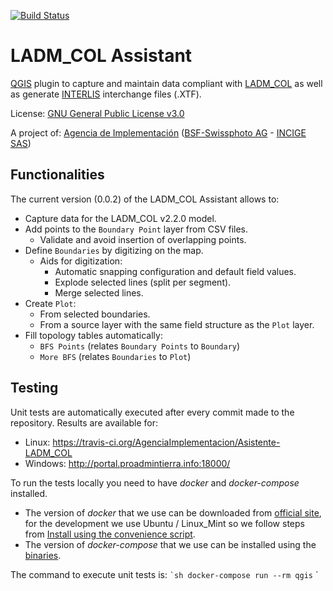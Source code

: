 [![Build Status](https://travis-ci.org/AgenciaImplementacion/Asistente-LADM_COL.svg?branch=master)](https://travis-ci.org/AgenciaImplementacion/Asistente-LADM_COL)

# LADM_COL Assistant
[QGIS](http://qgis.org) plugin to capture and maintain data compliant with [LADM_COL](https://github.com/AgenciaImplementacion/LADM_COL) as well as generate [INTERLIS](http://www.interlis.ch/index_e.htm) interchange files (.XTF).

License: [GNU General Public License v3.0](https://github.com/AgenciaImplementacion/Asistente-LADM_COL/blob/master/LICENSE)


A project of: [Agencia de Implementación](https://www.proadmintierra.info/) ([BSF-Swissphoto AG](http://bsf-swissphoto.com/) - [INCIGE SAS](http://www.incige.com/))


## Functionalities

The current version (0.0.2) of the LADM_COL Assistant allows to:

 - Capture data for the LADM_COL v2.2.0 model.
 - Add points to the `Boundary Point` layer from CSV files.
   - Validate and avoid insertion of overlapping points.
 - Define `Boundaries` by digitizing on the map.
   - Aids for digitization:
     - Automatic snapping configuration and default field values.
     - Explode selected lines (split per segment).
     - Merge selected lines.
 - Create `Plot`:
   - From selected boundaries.
   - From a source layer with the same field structure as the `Plot` layer.
 - Fill topology tables automatically:
   - `BFS Points` (relates `Boundary Points` to `Boundary`)
   - `More BFS` (relates `Boundaries` to `Plot`)

## Testing

Unit tests are automatically executed after every commit made to the repository. Results are available for:

- Linux: https://travis-ci.org/AgenciaImplementacion/Asistente-LADM_COL
- Windows: http://portal.proadmintierra.info:18000/

To run the tests locally you need to have *docker* and *docker-compose* installed.
- The version of *docker* that we use can be downloaded from [official site](https://www.docker.com/community-edition#/download), for the development we use Ubuntu / Linux_Mint so we follow steps from
[Install using the convenience script](https://docs.docker.com/engine/installation/linux/docker-ce/ubuntu/#install-using-the-convenience-script).
- The version of *docker-compose* that we use can be installed using the [binaries](https://github.com/docker/compose/releases/tag/1.18.0).

The command to execute unit tests is:
`` `sh
docker-compose run --rm qgis
`` `

